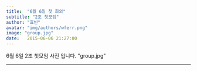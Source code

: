 ```yaml
---
title:  "6월 6일 첫 회의"
subtitle: "2조 첫모임"
author: "효빈"
avatar: "img/authors/wferr.png"
image: "group.jpg"
date:   2015-06-06 21:27:00
---
```

6월 6일 2조 첫모임 사진 입니다.
"group.jpg"

-----
